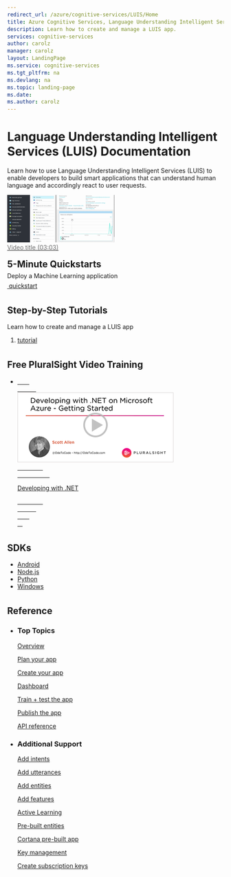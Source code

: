 ```yaml
---
redirect_url: /azure/cognitive-services/LUIS/Home
title: Azure Cognitive Services, Language Understanding Intelligent Services (LUIS) Documentation - Tutorials, API Reference | Microsoft Docs
description: Learn how to create and manage a LUIS app.
services: cognitive-services
author: carolz
manager: carolz
layout: LandingPage
ms.service: cognitive-services
ms.tgt_pltfrm: na
ms.devlang: na
ms.topic: landing-page
ms.date: 
ms.author: carolz
---
```

<div class="content">
    <h1>Language Understanding Intelligent Services (LUIS) Documentation</h1>
    <div class="introHolder" style="justify-content: space-between;">
        <div class="intro" style="min-width: 200px">
            <p>Learn how to use Language Understanding Intelligent Services (LUIS) to enable developers to build smart applications that can understand human language and accordingly react to user requests.</p>
        </div>
        <a href="#">
            <div class="calloutHolder" style="max-width: 250px">
                <div>
                    <img src="../../sql-database/media/index/create-sql-database-on-azure.png" style="width: 250px;" />
                </div>
                <div>
                    <p style="margin-top: 0; color: #6e6e6e">Video title (03:03)</p>
                </div>
            </div>
        </a>
    </div>
<h2 style="margin-top: 18px; margin-bottom: 0px;">5-Minute Quickstarts</h2>
<p style="margin-top: 6px; margin-bottom: 6px;">Deploy a Machine Learning application</p>
<div class="ico48Case">
    <div class="ico48Link">
        <a href="#">
            <img src="https://docs.microsoft.com/media/common/quickstart.svg" alt="">
            <span>quickstart</span>
        </a>
    </div>
</div>

<h2 style="margin-top: 36px">Step-by-Step Tutorials</h2>
<p>Learn how to create and manage a LUIS app</p>
<ol>
    <li><a href="#">tutorial</a></li>
</ol>

<h2 style="margin-top: 36px">Free PluralSight Video Training</h2>
<ul class="panelContent cardsW">
    <li style="flex: 0 1 25%">
        <a href="https://www.pluralsight.com/courses/developing-dotnet-microsoft-azure-getting-started?twoid=d6abac77-7dcc-4d33-9e03-f85e78989f02"> 
            <div class="cardSize">
                <div class="cardPadding">
                    <div class="card">
                       <div class="cardImageOuter">
                            <div class="cardImage">
                                <img style="max-width: 100%" alt="" src="../../sql-database/media/index/video-training-dotnet.png" data-linktype="external">
                            </div>
                        </div>
                        <div class="cardText">
                            <p>Developing with .NET</p>
                        </div>
                    </div>
                </div>
            </div>
        </a>
    </li>
</ul>

<h2 style="margin-top: 36px">SDKs</h2>
<p></p>
<ul class="spaced">
    <li><a href="https://github.com/Microsoft/Cognitive-LUIS-Android">Android</a></li>
    <li><a href="https://github.com/Microsoft/Cognitive-LUIS-Node.js">Node.js</a></li>
    <li><a href="https://github.com/Microsoft/Cognitive-LUIS-Python">Python</a></li>
    <li><a href="https://github.com/Microsoft/Cognitive-LUIS-Windows">Windows</a></li>
</ul>

<h2 style="margin-top: 36px">Reference</h2>
<ul class="panelContent cardsW">
    <li>
        <div class="cardSize">
            <div class="cardPadding">
                <div class="card">
                    <div class="cardText">
                        <h3>Top Topics</h3>
                        <p><a href="/azure/cognitive-services/luis/home">Overview</a></p>
                        <p><a href="/azure/cognitive-services/luis/plan-your-app">Plan your app</a></p>
                        <p><a href="/azure/cognitive-services/luis/create-new-app">Create your app</a></p>
                        <p><a href="/azure/cognitive-services/luis/app-dashboard">Dashboard</a></p>
                        <p><a href="/azure/cognitive-services/luis/train-test">Train + test the app</a></p>
                        <p><a href="/azure/cognitive-services/luis/publishapp">Publish the app</a></p>
                        <p><a href="https://westus.dev.cognitive.microsoft.com/docs/services/5890b47c39e2bb17b84a55ff/operations/5890b47c39e2bb052c5b9c2f">API reference</a></p>
                    </div>
                </div>
            </div>
        </div>
    </li>
    <li>
        <div class="cardSize">
            <div class="cardPadding">
                <div class="card">
                    <div class="cardText">
                        <h3>Additional Support</h3>
                        <p><a href="/azure/cognitive-services/luis/add-intents">Add intents</a></p>
                        <p><a href="/azure/cognitive-services/luis/add-example-utterances">Add utterances</a></p>
                        <p><a href="/azure/cognitive-services/luis/add-entities">Add entities</a></p>
                        <p><a href="/azure/cognitive-services/luis/add-features">Add features</a></p>
                        <p><a href="/azure/cognitive-services/luis/label-suggested-utterances">Active Learning</a></p>
                        <p><a href="/azure/cognitive-services/luis/pre-builtentities">Pre-built entities</a></p>
                        <p><a href="/azure/cognitive-services/luis/cortana-prebuilt-app">Cortana pre-built app</a></p>
                        <p><a href="/azure/cognitive-services/luis/manage-keys">Key management</a></p>
                        <p><a href="/azure/cognitive-services/luis/azureibizasubscription">Create subscription keys</a></p>
                    </div>
                </div>
            </div>
        </div>
    </li>
</ul>
</div>

